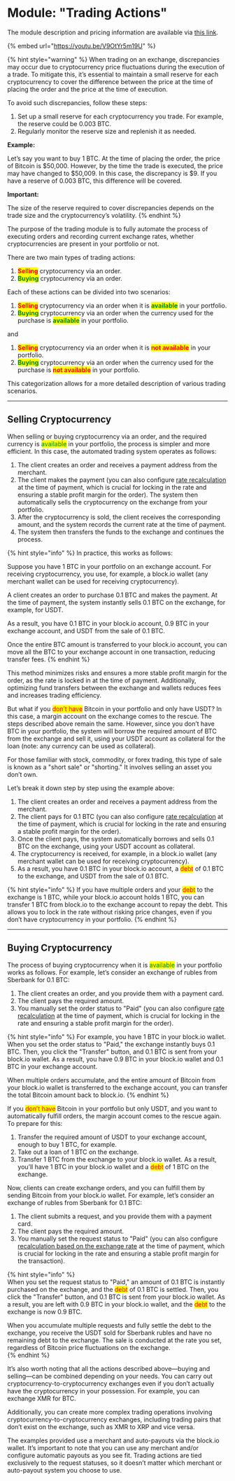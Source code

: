 # Module: "Trading Actions"

The module description and pricing information are available via [this link](https://premiumexchanger.com/tradeapi/).

{% embed url="https://youtu.be/V9OtYr5m19U" %}

{% hint style="warning" %}
When trading on an exchange, discrepancies may occur due to cryptocurrency price fluctuations during the execution of a trade. To mitigate this, it’s essential to maintain a small reserve for each cryptocurrency to cover the difference between the price at the time of placing the order and the price at the time of execution.

To avoid such discrepancies, follow these steps:

1. Set up a small reserve for each cryptocurrency you trade. For example, the reserve could be 0.003 BTC.
2. Regularly monitor the reserve size and replenish it as needed.

**Example:**

Let’s say you want to buy 1 BTC. At the time of placing the order, the price of Bitcoin is $50,000. However, by the time the trade is executed, the price may have changed to $50,009. In this case, the discrepancy is $9. If you have a reserve of 0.003 BTC, this difference will be covered.

**Important:**

The size of the reserve required to cover discrepancies depends on the trade size and the cryptocurrency’s volatility.
{% endhint %}

The purpose of the trading module is to fully automate the process of executing orders and recording current exchange rates, whether cryptocurrencies are present in your portfolio or not.

There are two main types of trading actions:

1. <mark style="color:red;">**Selling**</mark> cryptocurrency via an order.
2. <mark style="color:green;">**Buying**</mark> cryptocurrency via an order.

Each of these actions can be divided into two scenarios:

1. <mark style="color:red;">**Selling**</mark> cryptocurrency via an order when it is <mark style="color:green;">**available**</mark> in your portfolio.
2. <mark style="color:green;">**Buying**</mark> cryptocurrency via an order when the currency used for the purchase is <mark style="color:green;">**available**</mark> in your portfolio.

and

1. <mark style="color:red;">**Selling**</mark> cryptocurrency via an order when it is <mark style="color:red;">**not available**</mark> in your portfolio.
2. <mark style="color:green;">**Buying**</mark> cryptocurrency via an order when the currency used for the purchase is <mark style="color:red;">**not available**</mark> in your portfolio.

This categorization allows for a more detailed description of various trading scenarios.

---

## Selling Cryptocurrency

When selling or buying cryptocurrency via an order, and the required currency is <mark style="color:green;">available</mark> in your portfolio, the process is simpler and more efficient. In this case, the automated trading system operates as follows:

1. The client creates an order and receives a payment address from the merchant.
2. The client makes the payment (you can also configure [rate recalculation](https://premium.gitbook.io/main/en/basic-settings/valyuty-i-napravleniya/sozdanie-novogo-napravleniya-obmena#vkladka-pereschet-zayavok) at the time of payment, which is crucial for locking in the rate and ensuring a stable profit margin for the order). The system then automatically sells the cryptocurrency on the exchange from your portfolio.
3. After the cryptocurrency is sold, the client receives the corresponding amount, and the system records the current rate at the time of payment.
4. The system then transfers the funds to the exchange and continues the process.

{% hint style="info" %}
In practice, this works as follows:

Suppose you have 1 BTC in your portfolio on an exchange account. For receiving cryptocurrency, you use, for example, a block.io wallet (any merchant wallet can be used for receiving cryptocurrency).

A client creates an order to purchase 0.1 BTC and makes the payment. At the time of payment, the system instantly sells 0.1 BTC on the exchange, for example, for USDT.

As a result, you have 0.1 BTC in your block.io account, 0.9 BTC in your exchange account, and USDT from the sale of 0.1 BTC.

Once the entire BTC amount is transferred to your block.io account, you can move all the BTC to your exchange account in one transaction, reducing transfer fees.
{% endhint %}

This method minimizes risks and ensures a more stable profit margin for the order, as the rate is locked in at the time of payment. Additionally, optimizing fund transfers between the exchange and wallets reduces fees and increases trading efficiency.

But what if you <mark style="color:red;">don’t have</mark> Bitcoin in your portfolio and only have USDT? In this case, a margin account on the exchange comes to the rescue. The steps described above remain the same. However, since you don’t have BTC in your portfolio, the system will borrow the required amount of BTC from the exchange and sell it, using your USDT account as collateral for the loan (note: any currency can be used as collateral).

For those familiar with stock, commodity, or forex trading, this type of sale is known as a "short sale" or "shorting." It involves selling an asset you don’t own.

Let’s break it down step by step using the example above:

1. The client creates an order and receives a payment address from the merchant.
2. The client pays for 0.1 BTC (you can also configure [rate recalculation](https://premium.gitbook.io/main/en/basic-settings/valyuty-i-napravleniya/sozdanie-novogo-napravleniya-obmena#vkladka-pereschet-zayavok) at the time of payment, which is crucial for locking in the rate and ensuring a stable profit margin for the order).
3. Once the client pays, the system automatically borrows and sells 0.1 BTC on the exchange, using your USDT account as collateral.
4. The cryptocurrency is received, for example, in a block.io wallet (any merchant wallet can be used for receiving cryptocurrency).
5. As a result, you have 0.1 BTC in your block.io account, a <mark style="color:red;">debt</mark> of 0.1 BTC to the exchange, and USDT from the sale of 0.1 BTC.

{% hint style="info" %}
If you have multiple orders and your <mark style="color:red;">debt</mark> to the exchange is 1 BTC, while your block.io account holds 1 BTC, you can transfer 1 BTC from block.io to the exchange account to repay the debt. This allows you to lock in the rate without risking price changes, even if you don’t have cryptocurrency in your portfolio.
{% endhint %}

---

## Buying Cryptocurrency

The process of buying cryptocurrency when it is <mark style="color:green;">available</mark> in your portfolio works as follows. For example, let’s consider an exchange of rubles from Sberbank for 0.1 BTC:

1. The client creates an order, and you provide them with a payment card.
2. The client pays the required amount.
3. You manually set the order status to "Paid" (you can also configure [rate recalculation](https://premium.gitbook.io/main/en/basic-settings/valyuty-i-napravleniya/sozdanie-novogo-napravleniya-obmena#vkladka-pereschet-zayavok) at the time of payment, which is crucial for locking in the rate and ensuring a stable profit margin for the order).

{% hint style="info" %}
For example, you have 1 BTC in your block.io wallet. When you set the order status to "Paid," the exchange instantly buys 0.1 BTC. Then, you click the "Transfer" button, and 0.1 BTC is sent from your block.io wallet. As a result, you have 0.9 BTC in your block.io wallet and 0.1 BTC in your exchange account.

When multiple orders accumulate, and the entire amount of Bitcoin from your block.io wallet is transferred to the exchange account, you can transfer the total Bitcoin amount back to block.io.
{% endhint %}

If you <mark style="color:red;">don’t have</mark> Bitcoin in your portfolio but only USDT, and you want to automatically fulfill orders, the margin account comes to the rescue again. To prepare for this:

1. Transfer the required amount of USDT to your exchange account, enough to buy 1 BTC, for example.
2. Take out a loan of 1 BTC on the exchange.
3. Transfer 1 BTC from the exchange to your block.io wallet. As a result, you’ll have 1 BTC in your block.io wallet and a <mark style="color:red;">debt</mark> of 1 BTC on the exchange.

Now, clients can create exchange orders, and you can fulfill them by sending Bitcoin from your block.io wallet. For example, let’s consider an exchange of rubles from Sberbank for 0.1 BTC:

1. The client submits a request, and you provide them with a payment card.  
2. The client pays the required amount.  
3. You manually set the request status to "Paid" (you can also configure [recalculation based on the exchange rate](https://premium.gitbook.io/main/en/basic-settings/valyuty-i-napravleniya/sozdanie-novogo-napravleniya-obmena#vkladka-pereschet-zayavok) at the time of payment, which is crucial for locking in the rate and ensuring a stable profit margin for the transaction).  

{% hint style="info" %}  
When you set the request status to "Paid," an amount of 0.1 BTC is instantly purchased on the exchange, and the <mark style="color:red;">debt</mark> of 0.1 BTC is settled. Then, you click the "Transfer" button, and 0.1 BTC is sent from your block.io wallet. As a result, you are left with 0.9 BTC in your block.io wallet, and the <mark style="color:red;">debt</mark> to the exchange is now 0.9 BTC.  

When you accumulate multiple requests and fully settle the debt to the exchange, you receive the USDT sold for Sberbank rubles and have no remaining debt to the exchange. The sale is conducted at the rate you set, regardless of Bitcoin price fluctuations on the exchange.  
{% endhint %}  

It’s also worth noting that all the actions described above—buying and selling—can be combined depending on your needs. You can carry out cryptocurrency-to-cryptocurrency exchanges even if you don’t actually have the cryptocurrency in your possession. For example, you can exchange XMR for BTC.  

Additionally, you can create more complex trading operations involving cryptocurrency-to-cryptocurrency exchanges, including trading pairs that don’t exist on the exchange, such as XMR to XRP and vice versa.  

The examples provided use a merchant and auto-payouts via the block.io wallet. It’s important to note that you can use any merchant and/or configure automatic payouts as you see fit. Trading actions are tied exclusively to the request statuses, so it doesn’t matter which merchant or auto-payout system you choose to use.  